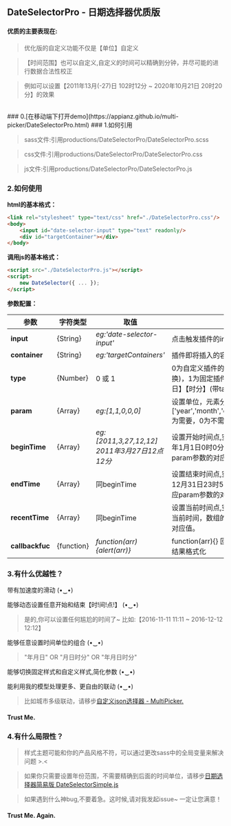## DateSelectorPro - 日期选择器优质版

#### 优质的主要表现在:
> 优化版的自定义功能不仅是【单位】自定义

> 【时间范围】也可以自定义,自定义的时间可以精确到分钟，并尽可能的进行数据合法性校正

> 例如可以设置【2011年13月(-27)日 102时12分 ~ 2020年10月21日 20时20分】的效果

<br/>
### 0.[在移动端下打开demo](https://appianz.github.io/multi-picker/DateSelectorPro.html)
### 1.如何引用

> sass文件:引用productions/DateSelectorPro/DateSelectorPro.scss

> css文件:引用productions/DateSelectorPro/DateSelectorPro.css

> js文件:引用productions/DateSelectorPro/DateSelectorPro.js

### 2.如何使用

**html的基本格式：**
```html
<link rel="stylesheet" type="text/css" href="./DateSelectorPro.css"/>
<body>
    <input id="date-selector-input" type="text" readonly/>
    <div id="targetContainer"></div>
</body>
```

**调用js的基本格式：**
```html
<script src="./DateSelectorPro.js"></script>
<script>
    new DateSelector({ ... });
</script>
```

**参数配置：**

| 参数 | 字符类型  |  取值  | 说明 | 
| -----| -----| -----| -----|
|  **input**    |  {String} | *eg:'date-selector-input'* | 点击触发插件的input框的id |
|  **container**    |  {String} |*eg:'targetContainers'*| 插件即将插入的容器id |
|  **type**    | {Number} |0 或 1 | 0为自定义插件的日期单位(不带tab切换)，1为固定插件的日期单位为【年月日】【时分】(带tab切换) |
|  **param**  |  {Array} |*eg:[1,1,0,0,0]*| 设置单位，元素分别对应设置['year','month','day','hour','minute'],1为需要，0为不需要,需要为连续的1 |
|  **beginTime**   |  {Array} |*eg:[2011,3,27,12,12]      2011年3月27日12点12分*| 设置开始时间点,空数组默认设置成1970年1月1日0时0分开始，数组的值对应param参数的对应值。 |
|  **endTime** |  {Array} |同beginTime| 设置结束时间点,空数组默认设置成次年12月31日23时59分结束，数组的值对应param参数的对应值。 |
|  **recentTime**  |  {Array} |同beginTime| 设置当前时间点,空数组默认设置为系统当前时间，数组的值对应param参数的对应值。 |
|  **callbackfuc**   |  {function} |*function(arr){alert(arr)}*| function(arr){} 回调函数，可以自定义结果格式化|

### 3.有什么优越性？

带有加速度的滑动 (•‿•)

能够动态设置任意开始和结束【时!间!点!】 (•‿•)

> 是的,你可以设置任何尴尬的时间了~ 比如:【2016-11-11 11:11 ~ 2016-12-12 12:12】

能够任意设置时间单位的组合 (•‿•) 

> "年月日"  OR  "月日时分"  OR  "年月日时分"

能够切换固定样式和自定义样式,简化参数 (•‿•)

能利用我的模型处理更多、更自由的联动 (•‿•)

> 比如城市多级联动，请移步[自定义json选择器 - MultiPicker.](https://github.com/AppianZ/multi-picker/tree/master/productions/MultiPicker)

#### Trust Me. 

### 4.有什么局限性？

> 样式主题可能和你的产品风格不符，可以通过更改sass中的全局变量来解决问题 >.<

> 如果你只需要设置年份范围，不需要精确到后面的时间单位，请移步[日期选择器简易版 DateSelectorSimple.js](https://github.com/AppianZ/multi-picker/tree/master/productions/DateSelectorSimple)

> 如果遇到什么神bug,不要着急。这时候,请对我发起issue~ 一定让您满意！

#### Trust Me. Again.

